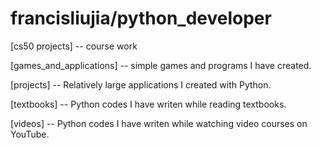 # francisliujia/python_developer


[cs50 projects]
 -- course work 

[games_and_applications]
 -- simple games and programs I have created. 

[projects]
 -- Relatively large applications I created with Python. 

[textbooks]
 -- Python codes I have writen while reading textbooks.

[videos]
 -- Python codes I have writen while watching video courses on YouTube.






